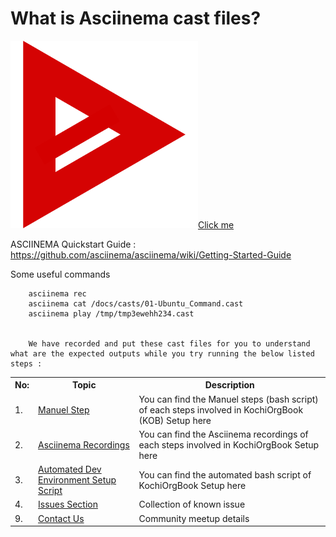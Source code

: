 # What is Asciinema cast files?


<a href="https://www.youtube.com/watch?v=d7pEklAsTow"><img src="https://github.com/EtricKombat/KOBDevOps/blob/master/docs/assets/5Pz7-WC6.png" width="300"/>Click me</a>

ASCIINEMA Quickstart Guide : https://github.com/asciinema/asciinema/wiki/Getting-Started-Guide

Some useful commands
       
        asciinema rec 
        asciinema cat /docs/casts/01-Ubuntu_Command.cast
        asciinema play /tmp/tmp3ewehh234.cast
        
        
        We have recorded and put these cast files for you to understand what are the expected outputs while you try running the below listed steps :
        
        
<table>
<tr><th>No:</th><th>Topic </th><th>Description</th></tr>
<tr><td>1.</td><td><a href="https://github.com/EtricKombat/KOBDevOps/wiki/1.Manuel-Steps-to-setup-KOB">Manuel Step</a></td><td>You can find the Manuel steps (bash script) of each steps involved in KochiOrgBook (KOB) Setup here</td></tr>
<tr><td>2.</td><td><a href="https://github.com/EtricKombat/KOBDevOps/wiki/2.Asciinema-Recordings">Asciinema Recordings</a></td><td>You can find the Asciinema recordings of each steps involved in KochiOrgBook Setup here</td></tr><tr><td>3.</td><td><a href="https://github.com/EtricKombat/KOBDevOps/wiki/3.Automated-Dev-Environment-Setup-Script">Automated Dev Environment Setup Script</a></td><td>You can find the automated bash script of KochiOrgBook Setup here</td></tr>

<tr><td>4.</td><td><a href="https://github.com/EtricKombat/KOBDevOps/issues?q=is%3Aissue+is%3Aclosed">Issues Section</a></td><td>Collection of known issue</td></tr>

<tr><td>9.</td><td><a href="https://github.com/EtricKombat/KOBDevOps/wiki/Contact-us">Contact Us</a></td><td>Community meetup details</td></tr>
